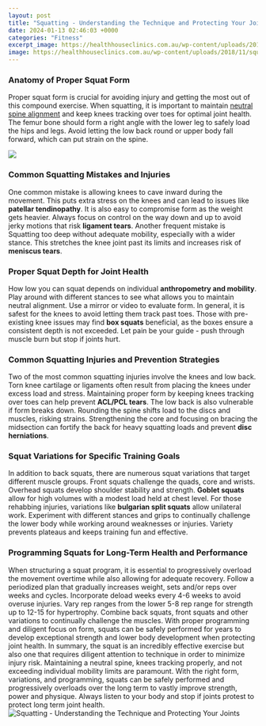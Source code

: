 ```yaml
---
layout: post
title: "Squatting - Understanding the Technique and Protecting Your Joints"
date: 2024-01-13 02:46:03 +0000
categories: "Fitness"
excerpt_image: https://healthhouseclinics.com.au/wp-content/uploads/2018/11/squat.jpg
image: https://healthhouseclinics.com.au/wp-content/uploads/2018/11/squat.jpg
---
```


### Anatomy of Proper Squat Form
Proper squat form is crucial for avoiding injury and getting the most out of this compound exercise. When squatting, it is important to maintain [neutral spine alignment](https://yt.io.vn/collection/alamo) and keep knees tracking over toes for optimal joint health. The femur bone should form a right angle with the lower leg to safely load the hips and legs. Avoid letting the low back round or upper body fall forward, which can put strain on the spine.

![](https://gymbeam.com/blog/wp-content/uploads/2020/07/72321269_2440264779428554_2345617773629014016_o-min.jpg)
### Common Squatting Mistakes and Injuries
One common mistake is allowing knees to cave inward during the movement. This puts extra stress on the knees and can lead to issues like **patellar tendinopathy**. It is also easy to compromise form as the weight gets heavier. Always focus on control on the way down and up to avoid jerky motions that risk **ligament tears**. Another frequent mistake is Squatting too deep without adequate mobility, especially with a wider stance. This stretches the knee joint past its limits and increases risk of **meniscus tears**.
### Proper Squat Depth for Joint Health 
How low you can squat depends on individual **anthropometry and mobility**. Play around with different stances to see what allows you to maintain neutral alignment. Use a mirror or video to evaluate form. In general, it is safest for the knees to avoid letting them track past toes. Those with pre-existing knee issues may find **box squats** beneficial, as the boxes ensure a consistent depth is not exceeded. Let pain be your guide - push through muscle burn but stop if joints hurt.
### Common Squatting Injuries and Prevention Strategies
Two of the most common squatting injuries involve the knees and low back. Torn knee cartilage or ligaments often result from placing the knees under excess load and stress. Maintaining proper form by keeping knees tracking over toes can help prevent **ACL/PCL tears**. The low back is also vulnerable if form breaks down. Rounding the spine shifts load to the discs and muscles, risking strains. Strengthening the core and focusing on bracing the midsection can fortify the back for heavy squatting loads and prevent **disc herniations**.  
### Squat Variations for Specific Training Goals
In addition to back squats, there are numerous squat variations that target different muscle groups. Front squats challenge the quads, core and wrists. Overhead squats develop shoulder stability and strength. **Goblet squats** allow for high volumes with a modest load held at chest level. For those rehabbing injuries, variations like **bulgarian split squats** allow unilateral work. Experiment with different stances and grips to continually challenge the lower body while working around weaknesses or injuries. Variety prevents plateaus and keeps training fun and effective.
### Programming Squats for Long-Term Health and Performance  
When structuring a squat program, it is essential to progressively overload the movement overtime while also allowing for adequate recovery. Follow a periodized plan that gradually increases weight, sets and/or reps over weeks and cycles. Incorporate deload weeks every 4-6 weeks to avoid overuse injuries. Vary rep ranges from the lower 5-8 rep range for strength up to 12-15 for hypertrophy. Combine back squats, front squats and other variations to continually challenge the muscles. With proper programming and diligent focus on form, squats can be safely performed for years to develop exceptional strength and lower body development when protecting joint health.
In summary, the squat is an incredibly effective exercise but also one that requires diligent attention to technique in order to minimize injury risk. Maintaining a neutral spine, knees tracking properly, and not exceeding individual mobility limits are paramount. With the right form, variations, and programming, squats can be safely performed and progressively overloads over the long term to vastly improve strength, power and physique. Always listen to your body and stop if joints protest to protect long term joint health.
![Squatting - Understanding the Technique and Protecting Your Joints](https://healthhouseclinics.com.au/wp-content/uploads/2018/11/squat.jpg)